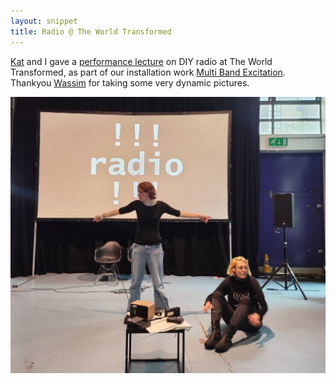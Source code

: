 ```yaml
---
layout: snippet
title: Radio @ The World Transformed
---
```


<a href="https://otherkat.com/">Kat</a> and I gave a <a href="https://theworldtransformed.org/twt25/twt25programme/radio-a-multi-band-excitation-lecture/">performance lecture</a> on DIY radio at The World Transformed, as part of our installation work <a href="https://otherkat.com/installation/multi---band-excitation-(topol%C3%B2-installation).html">Multi Band Excitation</a>. Thankyou <a href="https://wassim.xyz/">Wassim</a> for taking some very dynamic pictures.


<img width="552" src="/assets/img/radio/radio-twt.jpeg">